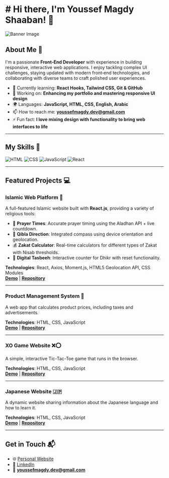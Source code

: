 # # Hi there, I'm **Youssef Magdy Shaaban**! 👋

![Banner Image](https://github.com/user-attachments/assets/488d33ab-0b46-4f6b-93c2-b3d3891f9438)

## About Me 🚀

I'm a passionate **Front‑End Developer** with experience in building responsive, interactive web applications. I enjoy tackling complex UI challenges, staying updated with modern front‑end technologies, and collaborating with diverse teams to craft polished user experiences.

- 🌱 Currently learning: **React Hooks, Tailwind CSS, Git & GitHub**
- 🔭 Working on: **Enhancing my portfolio and mastering responsive UI design**
- 🌍 Languages: **JavaScript, HTML, CSS, English, Arabic**
- 📫 How to reach me: **youssefmagdy.dev@gmail.com**
- ⚡ Fun fact: **I love mixing design with functionality to bring web interfaces to life**

---

## My Skills 🧠

![HTML](https://img.shields.io/badge/-HTML-E34F26?style=flat-square&logo=html5&logoColor=white)
![CSS](https://img.shields.io/badge/-CSS-1572B6?style=flat-square&logo=css3&logoColor=white)
![JavaScript](https://img.shields.io/badge/-JavaScript-F7DF1E?style=flat-square&logo=javascript&logoColor=black)
![React](https://img.shields.io/badge/-React-61DAFB?style=flat-square&logo=react&logoColor=black)

---

## Featured Projects 💻

### Islamic Web Platform 🌙
A full-featured Islamic website built with **React.js**, providing a variety of religious tools:
- 🕌 **Prayer Times**: Accurate prayer timing using the Aladhan API + live countdown.
- 🧭 **Qibla Direction**: Integrated compass using device orientation and geolocation.
- 💰 **Zakat Calculator**: Real-time calculators for different types of Zakat with Nisab thresholds.
- 📿 **Digital Tasbeeh**: Interactive counter for Dhikr with reset functionality.

**Technologies**: React, Axios, Moment.js, HTML5 Geolocation API, CSS Modules  
**[Demo](#)** | **[Repository](#)**

---

### Product Management System 💼  
A web app that calculates product prices, including taxes and advertisements.

**Technologies**: HTML, CSS, JavaScript  
**[Demo](#)** | **[Repository](#)**

---

### XO Game Website ❌⭕  
A simple, interactive Tic-Tac-Toe game that runs in the browser.

**Technologies**: HTML, CSS, JavaScript  
**[Demo](#)** | **[Repository](#)**

---

### Japanese Website 🇯🇵  
A dynamic website sharing information about the Japanese language and how to learn it.

**Technologies**: HTML, CSS, JavaScript  
**[Demo](#)** | **[Repository](#)**

---

## Get in Touch 📬

- 🌐 [Personal Website](https://youssefmagdyportfolio.netlify.app)
- 💼 [LinkedIn](https://www.linkedin.com/in/youssef-magdy-562455320/)
- 📧 **youssefmagdy.dev@gmail.com**
